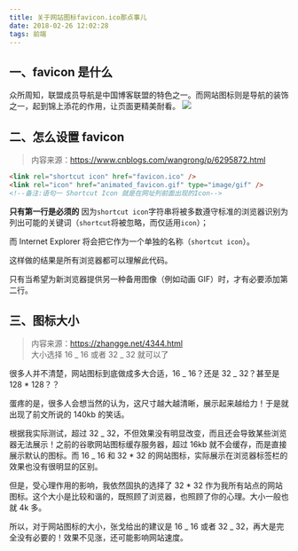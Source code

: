 ```yaml
---
title: 关于网站图标favicon.ico那点事儿
date: 2018-02-26 12:02:28
tags: 前端
---
```


## 一、favicon 是什么

众所周知，联盟成员导航是中国博客联盟的特色之一。而网站图标则是导航的装饰之一，起到锦上添花的作用，让页面更精美耐看。
![](https://ws3.sinaimg.cn/large/006tNc79gy1fotpm93cz9j30ey034745.jpg)

## 二、怎么设置 favicon

> 内容来源：https://www.cnblogs.com/wangrong/p/6295872.html

```html
<link rel="shortcut icon" href="favicon.ico" />
<link rel="icon" href="animated_favicon.gif" type="image/gif" />
<!--备注:语句一 Shortcut Icon 就是在网址列前面出现的Icon-->
```

**只有第一行是必须的**
因为`shortcut icon`字符串将被多数遵守标准的浏览器识别为列出可能的关键词（`shortcut`将被忽略，而仅适用`icon`）；

而 Internet Explorer 将会把它作为一个单独的名称（`shortcut icon`）。

这样做的结果是所有浏览器都可以理解此代码。

只有当希望为新浏览器提供另一种备用图像（例如动画 GIF）时，才有必要添加第二行。

## 三、图标大小

> 内容来源：https://zhangge.net/4344.html  
> 大小选择 16 _ 16 或者 32 _ 32 就可以了

很多人并不清楚，网站图标到底做成多大合适，16 _ 16？还是 32 _ 32？甚至是 128 \* 128？？

蛋疼的是，很多人会想当然的认为，这尺寸越大越清晰，展示起来越给力！于是就出现了前文所说的 140kb 的笑话。

根据我实际测试，超过 32 _ 32，不但效果没有明显改变，而且还会导致某些浏览器无法展示！之前的谷歌网站图标缓存服务器，超过 16kb 就不会缓存，而是直接展示默认的图标。而 16 _ 16 和 32 \* 32 的网站图标，实际展示在浏览器标签栏的效果也没有很明显的区别。

但是，受心理作用的影响，我依然固执的选择了 32 \* 32 作为我所有站点的网站图标。这个大小是比较和谐的，既照顾了浏览器，也照顾了你的心理。大小一般也就 4k 多。

所以，对于网站图标的大小，张戈给出的建议是 16 _ 16 或者 32 _ 32，再大是完全没有必要的！效果不见涨，还可能影响网站速度。
